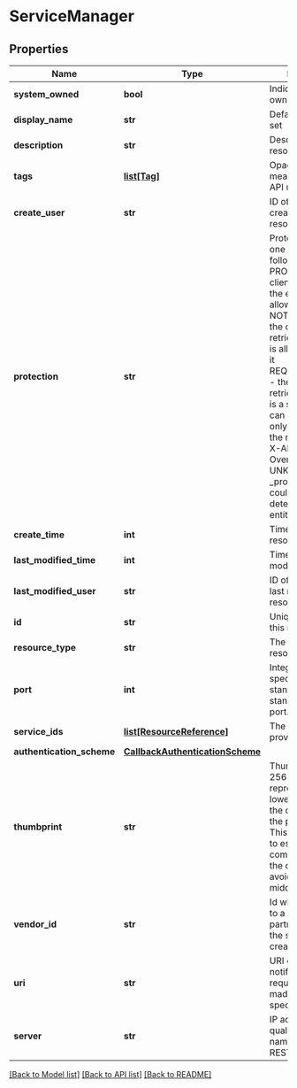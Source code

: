 # ServiceManager

## Properties
Name | Type | Description | Notes
------------ | ------------- | ------------- | -------------
**system_owned** | **bool** | Indicates system owned resource | [optional] 
**display_name** | **str** | Defaults to ID if not set | [optional] 
**description** | **str** | Description of this resource | [optional] 
**tags** | [**list[Tag]**](Tag.md) | Opaque identifiers meaningful to the API user | [optional] 
**create_user** | **str** | ID of the user who created this resource | [optional] 
**protection** | **str** | Protection status is one of the following: PROTECTED - the client who retrieved the entity is not allowed             to modify it. NOT_PROTECTED - the client who retrieved the entity is allowed                 to modify it REQUIRE_OVERRIDE - the client who retrieved the entity is a super                    user and can modify it, but only when providing                    the request header X-Allow-Overwrite&#x3D;true. UNKNOWN - the _protection field could not be determined for this           entity.  | [optional] 
**create_time** | **int** | Timestamp of resource creation | [optional] 
**last_modified_time** | **int** | Timestamp of last modification | [optional] 
**last_modified_user** | **str** | ID of the user who last modified this resource | [optional] 
**id** | **str** | Unique identifier of this resource | [optional] 
**resource_type** | **str** | The type of this resource. | [optional] 
**port** | **int** | Integer port value to specify a standard/non-standard HTTPS port. | 
**service_ids** | [**list[ResourceReference]**](ResourceReference.md) | The IDs of services, provided by partner. | 
**authentication_scheme** | [**CallbackAuthenticationScheme**](CallbackAuthenticationScheme.md) |  | 
**thumbprint** | **str** | Thumbprint (SHA-256 hash represented in lower case hex) for the certificate on the partner console. This will be required to establish secure communication with the console and to avoid man-in-the-middle attacks. | [optional] 
**vendor_id** | **str** | Id which is unique to a vendor or partner for which the service is created. | [optional] 
**uri** | **str** | URI on which notification requests should be made on the specified server. | 
**server** | **str** | IP address or fully qualified domain name of the partner REST server. | 

[[Back to Model list]](../README.md#documentation-for-models) [[Back to API list]](../README.md#documentation-for-api-endpoints) [[Back to README]](../README.md)

